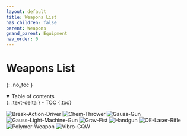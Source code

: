 ```yaml
---
layout: default
title: Weapons List
has_children: false
parent: Weapons
grand_parent: Equipment
nav_order: 0
---
```

# Weapons List
{: .no_toc }

<details open markdown="block">
  <summary>
    Table of contents
  </summary>
  {: .text-delta }
- TOC
{:toc}
</details>

![Break-Action-Driver](Game/Blocks/Break-Action-Driver)
![Chem-Thrower](Game/Blocks/Chem-Thrower)
![Gauss-Gun](Game/Blocks/Gauss-Gun)
![Gauss-Light-Machine-Gun](Game/Blocks/Gauss-Light-Machine-Gun)
![Grav-Fist](Game/Blocks/Grav-Fist)
![Handgun](Game/Blocks/Handgun)
![OE-Laser-Rifle](Game/Blocks/OE-Laser-Rifle)
![Polymer-Weapon](Game/Blocks/Polymer-Weapon)
![Vibro-CQW](Game/Blocks/Vibro-CQW)
